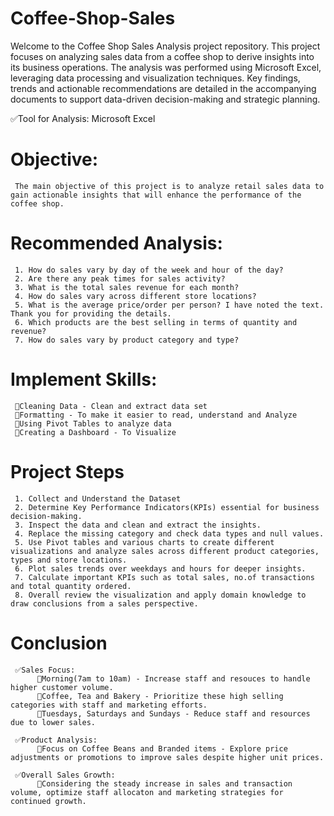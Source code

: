 # Coffee-Shop-Sales
Welcome to the Coffee Shop Sales Analysis project repository. This project focuses on analyzing  sales data from a coffee shop to derive insights into its business operations. The analysis was performed using Microsoft Excel, leveraging data processing and visualization techniques. Key findings, trends and actionable recommendations are detailed in the accompanying documents to support data-driven decision-making and  strategic planning.

✅Tool for Analysis: Microsoft Excel

# Objective:
     The main objective of this project is to analyze retail sales data to gain actionable insights that will enhance the performance of the coffee shop.
# Recommended Analysis:
     1. How do sales vary by day of the week and hour of the day?
     2. Are there any peak times for sales activity?
     3. What is the total sales revenue for each month?
     4. How do sales vary across different store locations?
     5. What is the average price/order per person? I have noted the text. Thank you for providing the details.
     6. Which products are the best selling in terms of quantity and revenue?
     7. How do sales vary by product category and type?

# Implement  Skills: 
     🔸Cleaning Data - Clean and extract data set
     🔸Formatting - To make it easier to read, understand and Analyze
     🔸Using Pivot Tables to analyze data
     🔸Creating a Dashboard - To Visualize

# Project Steps
     1. Collect and Understand the Dataset
     2. Determine Key Performance Indicators(KPIs) essential for business decision-making.
     3. Inspect the data and clean and extract the insights.
     4. Replace the missing category and check data types and null values.
     5. Use Pivot tables and various charts to create different visualizations and analyze sales across different product categories, types and store locations.
     6. Plot sales trends over weekdays and hours for deeper insights.
     7. Calculate important KPIs such as total sales, no.of transactions and total quantity ordered.
     8. Overall review the visualization and apply domain knowledge to draw conclusions from a sales perspective.
     
# Conclusion
     ✅Sales Focus:
          🔸Morning(7am to 10am) - Increase staff and resouces to handle higher customer volume.
          🔸Coffee, Tea and Bakery - Prioritize these high selling categories with staff and marketing efforts.
          🔸Tuesdays, Saturdays and Sundays - Reduce staff and resources due to lower sales. 

     ✅Product Analysis:
          🔸Focus on Coffee Beans and Branded items - Explore price adjustments or promotions to improve sales despite higher unit prices.

     ✅Overall Sales Growth:
          🔸Considering the steady increase in sales and transaction volume, optimize staff allocaton and marketing strategies for continued growth.




     
